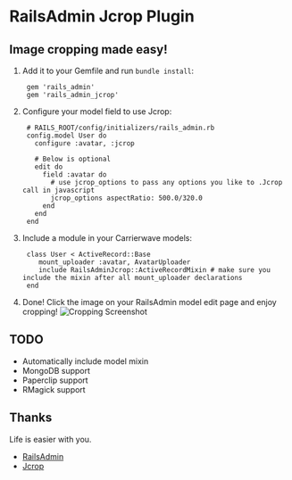 # RailsAdmin Jcrop Plugin

## Image cropping made easy! ##

1. Add it to your Gemfile and run `bundle install`:

        gem 'rails_admin'
        gem 'rails_admin_jcrop'

2. Configure your model field to use Jcrop:

        # RAILS_ROOT/config/initializers/rails_admin.rb
        config.model User do
          configure :avatar, :jcrop
    
          # Below is optional
          edit do
            field :avatar do
              # use jcrop_options to pass any options you like to .Jcrop call in javascript
              jcrop_options aspectRatio: 500.0/320.0
            end
          end
        end

3. Include a module in your Carrierwave models:

        class User < ActiveRecord::Base
           mount_uploader :avatar, AvatarUploader
           include RailsAdminJcrop::ActiveRecordMixin # make sure you include the mixin after all mount_uploader declarations
        end

4. Done! Click the image on your RailsAdmin model edit page and enjoy cropping!
![Cropping Screenshot](https://github.com/janx/rails_admin_jcrop/raw/master/screenshot.png)

## TODO ##

* Automatically include model mixin
* MongoDB support
* Paperclip support
* RMagick support

## Thanks ##

Life is easier with you.

* [RailsAdmin](https://github.com/sferik/rails_admin/)
* [Jcrop](http://deepliquid.com/content/Jcrop.html)
